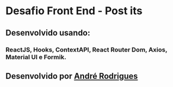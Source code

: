 # Desafio Front End - Post its

## Desenvolvido usando:

### ReactJS, Hooks, ContextAPI, React Router Dom, Axios, Material UI e Formik.

## Desenvolvido por [André Rodrigues](https://github.com/MunrraMT)
